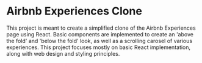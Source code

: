 # Airbnb Experiences Clone

This project is meant to create a simplified clone of the Airbnb Experiences page using React. Basic 
components are implemented to create an 'above the fold' and 'below the fold' look, as well as a 
scrolling carosel of various experiences. This project focuses mostly on basic React implementation, along 
with web design and styling principles.